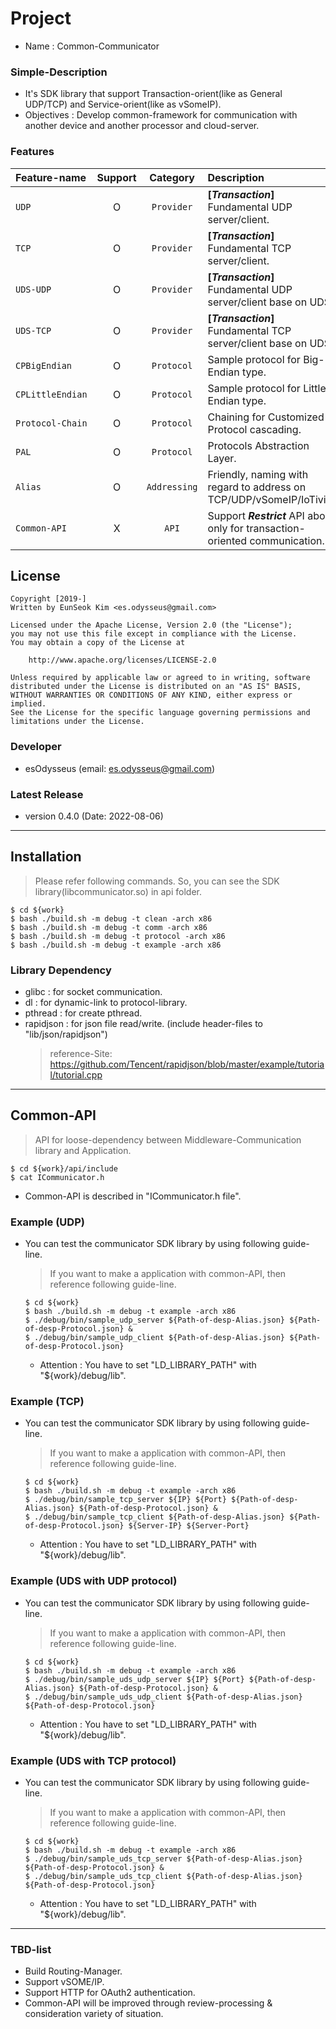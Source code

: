 # Project
- Name : Common-Communicator

### Simple-Description
- It's SDK library that support Transaction-orient(like as General UDP/TCP) and Service-orient(like as vSomeIP).
- Objectives : Develop common-framework for communication with another device and another processor and cloud-server.

### Features
Feature-name | Support | Category | Description
:---|:---:|:---:|:---
`UDP` | O | `Provider` | **[_Transaction_]** Fundamental UDP server/client.
`TCP` | O | `Provider` | **[_Transaction_]** Fundamental TCP server/client.
`UDS-UDP` | O | `Provider` | **[_Transaction_]** Fundamental UDP server/client base on UDS.
`UDS-TCP` | O | `Provider` | **[_Transaction_]** Fundamental TCP server/client base on UDS.
`CPBigEndian` | O | `Protocol` | Sample protocol for Big-Endian type.
`CPLittleEndian` | O | `Protocol` | Sample protocol for Little-Endian type.
`Protocol-Chain` | O | `Protocol` | Chaining for Customized-Protocol cascading.
`PAL` | O | `Protocol` | Protocols Abstraction Layer.
`Alias` | O | `Addressing` | Friendly, naming with regard to address on TCP/UDP/vSomeIP/IoTivity.
`Common-API` | X | `API` | Support **_Restrict_** API about only for transaction-oriented communication.

## License
```
Copyright [2019-] 
Written by EunSeok Kim <es.odysseus@gmail.com>

Licensed under the Apache License, Version 2.0 (the "License");
you may not use this file except in compliance with the License.
You may obtain a copy of the License at

    http://www.apache.org/licenses/LICENSE-2.0

Unless required by applicable law or agreed to in writing, software
distributed under the License is distributed on an "AS IS" BASIS,
WITHOUT WARRANTIES OR CONDITIONS OF ANY KIND, either express or implied.
See the License for the specific language governing permissions and
limitations under the License.
```

### Developer
- esOdysseus (email: es.odysseus@gmail.com)

### Latest Release
- version 0.4.0 (Date: 2022-08-06)
---
## Installation
> Please refer following commands.
> So, you can see the SDK library(libcommunicator.so) in api folder.
```shell
$ cd ${work}
$ bash ./build.sh -m debug -t clean -arch x86
$ bash ./build.sh -m debug -t comm -arch x86
$ bash ./build.sh -m debug -t protocol -arch x86
$ bash ./build.sh -m debug -t example -arch x86
```
### Library Dependency
- glibc     : for socket communication.
- dl        : for dynamic-link to protocol-library.
- pthread   : for create pthread.
- rapidjson : for json file read/write. (include header-files to "lib/json/rapidjson")
    > reference-Site: https://github.com/Tencent/rapidjson/blob/master/example/tutorial/tutorial.cpp
---
## Common-API
   > API for loose-dependency between Middleware-Communication library and Application.
   ```shell
   $ cd ${work}/api/include
   $ cat ICommunicator.h
   ```
   - Common-API is described in "ICommunicator.h file".

### Example (UDP)
- You can test the communicator SDK library by using following guide-line.
   > If you want to make a application with common-API, then reference following guide-line.
   ```shell
   $ cd ${work}
   $ bash ./build.sh -m debug -t example -arch x86
   $ ./debug/bin/sample_udp_server ${Path-of-desp-Alias.json} ${Path-of-desp-Protocol.json} &
   $ ./debug/bin/sample_udp_client ${Path-of-desp-Alias.json} ${Path-of-desp-Protocol.json} 
   ```
   - Attention : You have to set "LD_LIBRARY_PATH" with "${work}/debug/lib".

### Example (TCP)
- You can test the communicator SDK library by using following guide-line.
   > If you want to make a application with common-API, then reference following guide-line.
   ```shell
   $ cd ${work}
   $ bash ./build.sh -m debug -t example -arch x86
   $ ./debug/bin/sample_tcp_server ${IP} ${Port} ${Path-of-desp-Alias.json} ${Path-of-desp-Protocol.json} &
   $ ./debug/bin/sample_tcp_client ${Path-of-desp-Alias.json} ${Path-of-desp-Protocol.json} ${Server-IP} ${Server-Port}
   ```
   - Attention : You have to set "LD_LIBRARY_PATH" with "${work}/debug/lib".

### Example (UDS with UDP protocol)
- You can test the communicator SDK library by using following guide-line.
   > If you want to make a application with common-API, then reference following guide-line.
   ```shell
   $ cd ${work}
   $ bash ./build.sh -m debug -t example -arch x86
   $ ./debug/bin/sample_uds_udp_server ${IP} ${Port} ${Path-of-desp-Alias.json} ${Path-of-desp-Protocol.json} &
   $ ./debug/bin/sample_uds_udp_client ${Path-of-desp-Alias.json} ${Path-of-desp-Protocol.json}
   ```
   - Attention : You have to set "LD_LIBRARY_PATH" with "${work}/debug/lib".

### Example (UDS with TCP protocol)
- You can test the communicator SDK library by using following guide-line.
   > If you want to make a application with common-API, then reference following guide-line.
   ```shell
   $ cd ${work}
   $ bash ./build.sh -m debug -t example -arch x86
   $ ./debug/bin/sample_uds_tcp_server ${Path-of-desp-Alias.json} ${Path-of-desp-Protocol.json} &
   $ ./debug/bin/sample_uds_tcp_client ${Path-of-desp-Alias.json} ${Path-of-desp-Protocol.json}
   ```
   - Attention : You have to set "LD_LIBRARY_PATH" with "${work}/debug/lib".

---
### TBD-list
- Build Routing-Manager.
- Support vSOME/IP.
- Support HTTP for OAuth2 authentication.
- Common-API will be improved through review-processing & consideration variety of situation.
